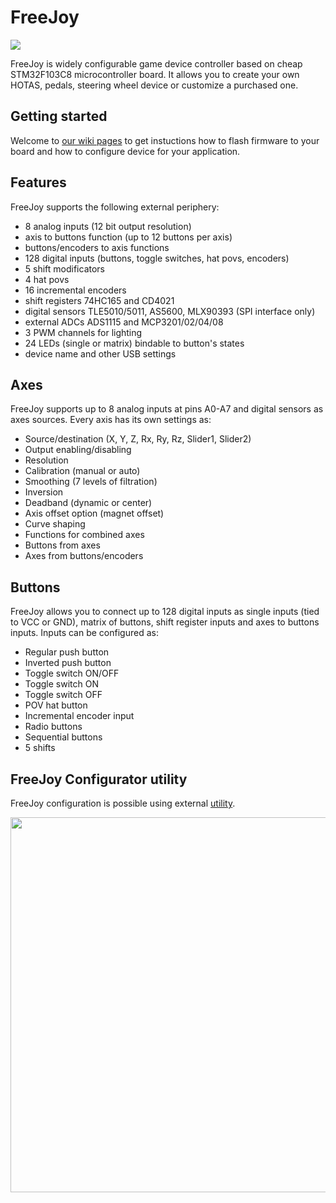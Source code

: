 # FreeJoy

<img src="https://github.com/FreeJoy-Team/FreeJoy/blob/master/images/main.png">

FreeJoy is widely configurable game device controller based on cheap STM32F103C8 microcontroller board. It allows you to create your own HOTAS, pedals, steering wheel device or customize a purchased one.

## Getting started

Welcome to [our wiki pages](https://github.com/FreeJoy-Team/FreeJoyWiki) to get instuctions how to flash firmware to your board and how to configure device for your application.

## Features
FreeJoy supports the following external periphery:

- 8 analog inputs (12 bit output resolution)
- axis to buttons function (up to 12 buttons per axis)
- buttons/encoders to axis functions
- 128 digital inputs (buttons, toggle switches, hat povs, encoders)
- 5 shift modificators
- 4 hat povs
- 16 incremental encoders
- shift registers 74HC165 and CD4021
- digital sensors  TLE5010/5011, AS5600, MLX90393 (SPI interface only)
- external ADCs ADS1115 and MCP3201/02/04/08
- 3 PWM channels for lighting
- 24 LEDs (single or matrix) bindable to button's states
- device name and other USB settings

## Axes
FreeJoy supports up to 8 analog inputs at pins A0-A7 and digital sensors as axes sources. Every axis has its own settings as:

* Source/destination (X, Y, Z, Rx, Ry, Rz, Slider1, Slider2)
* Output enabling/disabling
* Resolution
* Calibration (manual or auto)
* Smoothing (7 levels of filtration)
* Inversion
* Deadband (dynamic or center)
* Axis offset option (magnet offset)
* Curve shaping
* Functions for combined axes
* Buttons from axes
* Axes from buttons/encoders

## Buttons
FreeJoy allows you to connect up to 128 digital inputs as single inputs (tied to VCC or GND), matrix of buttons, shift register inputs and axes to buttons inputs. Inputs can be configured as:

* Regular push button
* Inverted push button
* Toggle switch ON/OFF
* Toggle switch ON
* Toggle switch OFF
* POV hat button
* Incremental encoder input
* Radio buttons
* Sequential buttons
* 5 shifts

## FreeJoy Configurator utility
FreeJoy configuration is possible using external [utility](https://github.com/vostrenkov/FreeJoyConfigurator).

<img src="https://github.com/FreeJoy-Team/FreeJoyWiki/blob/master/images/main.png" width="600"/>

